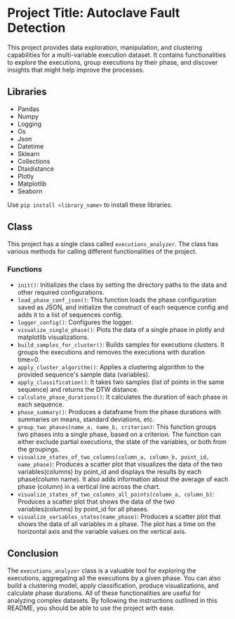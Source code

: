 # Project Title: Autoclave Fault Detection

This project provides data exploration, manipulation, and clustering capabilities for a multi-variable execution dataset. It contains functionalities to explore the executions, group executions by their phase, and discover insights that might help improve the processes.

## Libraries 
- Pandas
- Numpy
- Logging
- Os
- Json
- Datetime
- Sklearn
- Collections
- Dtaidistance
- Plotly
- Matplotlib
- Seaborn

Use `pip install <library_name>` to install these libraries.

## Class

This project has a single class called `executions_analyzer`. The class has various methods for calling different functionalities of the project.

### Functions

- `init()`: Initializes the class by setting the directory paths to the data and other required configurations.
- `load_phase_conf_json()`: This function loads the phase configuration saved as JSON, and initialize the construct of each sequence config and adds it to a list of sequences config.
- `logger_config()`: Configures the logger.
- `visualize_single_phase()`: Plots the data of a single phase in plotly and matplotlib visualizations.
- `build_samples_for_cluster()`: Builds samples for executions clusters. It groups the executions and removes the executions with duration time=0.
- `apply_cluster_algorithm()`: Applies a clustering algorithm to the provided sequence's sample data (variables).
- `apply_classification()`: It takes two samples (list of points in the same sequence) and returns the DTW distance.
- `calculate_phase_durations()`: It calculates the duration of each phase in each sequence.
- `phase_summary()`: Produces a dataframe from the phase durations with summaries on means, standard deviations, etc.
- `group_two_phases(name_a, name_b, criterion)`: This function groups two phases into a single phase, based on a criterion. The function can either exclude partial executions, the state of the variables, or both from the groupings.
- `visualize_states_of_two_columns(column_a, column_b, point_id, name_phase)`: Produces a scatter plot that visualizes the data of the two variables(columns) by point_id and displays the results by each phase(column name). It also adds information about the average of each phase (column) in a vertical line across the chart.
- `visualize_states_of_two_columns_all_points(column_a, column_b)`: Produces a scatter plot that shows the data of the two variables(columns) by point_id for all phases.
- `visualize_variables_states(name_phase)`: Produces a scatter plot that shows the data of all variables in a phase. The plot has a time on the horizontal axis and the variable values on the vertical axis.

## Conclusion
The `executions_analyzer` class is a valuable tool for exploring the executions, aggregating all the executions by a given phase. You can also build a clustering model, apply classification, produce visualizations, and calculate phase durations. All of these functionalities are useful for analyzing complex datasets. By following the instructions outlined in this README, you should be able to use the project with ease.
